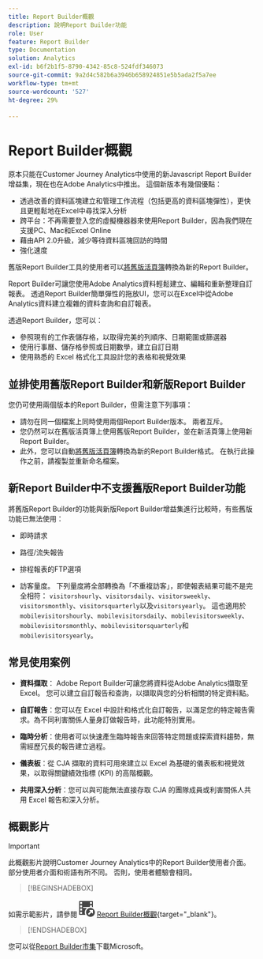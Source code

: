 ```yaml
---
title: Report Builder概觀
description: 說明Report Builder功能
role: User
feature: Report Builder
type: Documentation
solution: Analytics
exl-id: b6f2b1f5-8790-4342-85c8-524fdf346073
source-git-commit: 9a2d4c582b6a3946b658924851e5b5ada2f5a7ee
workflow-type: tm+mt
source-wordcount: '527'
ht-degree: 29%

---
```


# Report Builder概觀

原本只能在Customer Journey Analytics中使用的新Javascript Report Builder增益集，現在也在Adobe Analytics中推出。 這個新版本有幾個優點：

- 透過改善的資料區塊建立和管理工作流程（包括更高的資料區塊彈性），更快且更輕鬆地在Excel中尋找深入分析
- 跨平台：不再需要登入您的虛擬機器器來使用Report Builder，因為我們現在支援PC、Mac和Excel Online
- 藉由API 2.0升級，減少等待資料區塊回訪的時間
- 強化速度

舊版Report Builder工具的使用者可以[將舊版活頁簿](/help/analyze/report-builder/convert-workbooks.md)轉換為新的Report Builder。

Report Builder可讓您使用Adobe Analytics資料輕鬆建立、編輯和重新整理自訂報表。 透過Report Builder簡單彈性的拖放UI，您可以在Excel中從Adobe Analytics資料建立複雜的資料查詢和自訂報表。

透過Report Builder，您可以：

- 參照現有的工作表儲存格，以取得完美的列順序、日期範圍或篩選器
- 使用行事曆、儲存格參照或日期數學，建立自訂日期
- 使用熟悉的 Excel 格式化工具設計您的表格和視覺效果

## 並排使用舊版Report Builder和新版Report Builder

您仍可使用兩個版本的Report Builder，但需注意下列事項：

- 請勿在同一個檔案上同時使用兩個Report Builder版本。 兩者互斥。
- 您仍然可以在舊版活頁簿上使用舊版Report Builder，並在新活頁簿上使用新Report Builder。
- 此外，您可以自動[將舊版活頁簿](/help/analyze/report-builder/convert-workbooks.md)轉換為新的Report Builder格式。 在執行此操作之前，請複製並重新命名檔案。

## 新Report Builder中不支援舊版Report Builder功能

將舊版Report Builder的功能與新版Report Builder增益集進行比較時，有些舊版功能已無法使用：

- 即時請求

- 路徑/流失報告

- 排程報表的FTP選項

- 訪客量度。 下列量度將全部轉換為「不重複訪客」，即使報表結果可能不是完全相符： `visitorshourly`、`visitorsdaily`、`visitorsweekly`、`visitorsmonthly`、`visitorsquarterly`以及`visitorsyearly`。 這也適用於`mobilevisitorshourly`、`mobilevisitorsdaily`、`mobilevisitorsweekly`、`mobilevisitorsmonthly`、`mobilevisitorsquarterly`和`mobilevisitorsyearly`。

## 常見使用案例

- **資料擷取**： Adobe Report Builder可讓您將資料從Adobe Analytics擷取至Excel。 您可以建立自訂報告和查詢，以擷取與您的分析相關的特定資料點。

- **自訂報告**：您可以在 Excel 中設計和格式化自訂報告，以滿足您的特定報告需求。為不同利害關係人量身訂做報告時，此功能特別實用。

- **臨時分析**：使用者可以快速產生臨時報告來回答特定問題或探索資料趨勢，無需經歷冗長的報告建立過程。

- **儀表板**：從 CJA 擷取的資料可用來建立以 Excel 為基礎的儀表板和視覺效果，以取得關鍵績效指標 (KPI) 的高階概觀。

- **共用深入分析**：您可以與可能無法直接存取 CJA 的團隊成員或利害關係人共用 Excel 報告和深入分析。

## 概觀影片

>[!IMPORTANT]
>
>此概觀影片說明Customer Journey Analytics中的Report Builder使用者介面。 部分使用者介面和術語有所不同。 否則，使用者體驗會相同。


>[!BEGINSHADEBOX]

如需示範影片，請參閱![VideoCheckout](/help/assets/icons/VideoCheckedOut.svg) [Report Builder概觀](https://video.tv.adobe.com/v/3452591?quality=12&learn=on&captions=chi_hant){target="_blank"}。

>[!ENDSHADEBOX]

您可以從[Report Builder市集](https://appsource.microsoft.com/en-us/product/office/WA200003101?tab=Overview)下載Microsoft。
